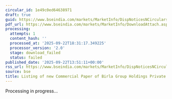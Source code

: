 ```yaml
---
circular_id: 1e49c0ed64638971
draft: true
guid: https://www.bseindia.com/markets/MarketInfo/DispNoticesNCirculars.aspx?Noticeid={7567C1F2-20D7-40D1-8829-CA1AD16C5604}&noticeno=20250922-51&dt=09/22/2025&icount=51&totcount=58&flag=0
pdf_url: https://www.bseindia.com/markets/MarketInfo/DownloadAttach.aspx?id=20250922-51&attachedId=
processing:
  attempts: 1
  content_hash: ''
  processed_at: '2025-09-22T18:31:17.349225'
  processor_version: '2.0'
  stage: download_failed
  status: failed
published_date: '2025-09-22T13:51:11+00:00'
rss_url: https://www.bseindia.com/markets/MarketInfo/DispNoticesNCirculars.aspx?Noticeid={7567C1F2-20D7-40D1-8829-CA1AD16C5604}&noticeno=20250922-51&dt=09/22/2025&icount=51&totcount=58&flag=0
source: bse
title: Listing of new Commercial Paper of Birla Group Holdings Private Limited
---
```


Processing in progress...